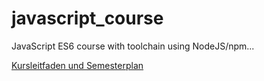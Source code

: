 # javascript_course
JavaScript ES6 course with toolchain using NodeJS/npm...

[Kursleitfaden und Semesterplan](material/00_overview/README.md)
